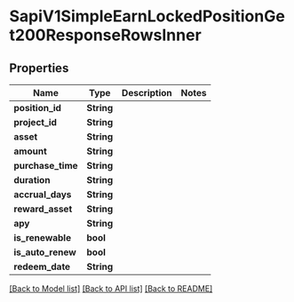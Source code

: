 # SapiV1SimpleEarnLockedPositionGet200ResponseRowsInner

## Properties

Name | Type | Description | Notes
------------ | ------------- | ------------- | -------------
**position_id** | **String** |  | 
**project_id** | **String** |  | 
**asset** | **String** |  | 
**amount** | **String** |  | 
**purchase_time** | **String** |  | 
**duration** | **String** |  | 
**accrual_days** | **String** |  | 
**reward_asset** | **String** |  | 
**apy** | **String** |  | 
**is_renewable** | **bool** |  | 
**is_auto_renew** | **bool** |  | 
**redeem_date** | **String** |  | 

[[Back to Model list]](../README.md#documentation-for-models) [[Back to API list]](../README.md#documentation-for-api-endpoints) [[Back to README]](../README.md)


